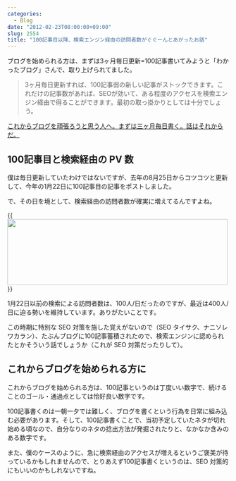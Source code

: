 ```yaml
---
categories:
  - Blog
date: "2012-02-23T08:00:00+09:00"
slug: 2554
title: "100記事目以降、検索エンジン経由の訪問者数がぐぐーんとあがったお話"
---
```


ブログを始められる方は、まずは3ヶ月毎日更新=100記事書いてみようと「わかったブログ」さんで、取り上げられてました。

> 3ヶ月毎日更新すれば、100記事弱の新しい記事がストックできます。これだけの記事数があれば、SEOが効いて、ある程度のアクセスを検索エンジン経由で得ることができます。最初の取っ掛かりとしては十分でしょう。  

[これからブログを頑張ろうと思う人へ。まずは三ヶ月毎日書く。話はそれからだ。](http://www.wakatta-blog.com/post_755.html)

## 100記事目と検索経由の PV 数

僕は毎日更新していたわけではないですが、去年の8月25日からコツコツと更新して、今年の1月22日に100記事目の記事をポストしました。

で、その日を境として、検索経由の訪問者数が確実に増えてるんですよね。

{{<img alt="" src="/images/2012/02/2554_1.png" width="500" height="150">}}

1月22日以前の検索による訪問者数は、100人/日だったのですが、最近は400人/日に迫る勢いを維持しています。ありがたいことです。

この時期に特別な SEO 対策を施した覚えがないので（SEO タイサク、ナニソレワカラン）、たぶんブログに100記事蓄積されたので、検索エンジンに認められたとかそういう話でしょうか（これが SEO 対策だったりして）。

## これからブログを始められる方に

これからブログを始められる方は、100記事というのは丁度いい数字で、続けることのゴール・通過点としては恰好良い数字です。

100記事書くのは一朝一夕では難しく、ブログを書くという行為を日常に組み込む必要があります。そして、100記事書くことで、当初予定していたネタが切れ始める頃なので、自分なりのネタの捻出方法が発掘されたりと、なかなか含みのある数字です。

また、僕のケースのように、急に検索経由のアクセスが増えるというご褒美が待っているかもしれませんので、とりあえず100記事書くというのは、SEO 対策的にもいいのかもしれないですね。
